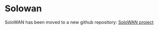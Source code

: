 # Solowan
SoloWAN has been moved to a new github repository: [SoloWAN project](https://github.com/solowan/solowan) 
